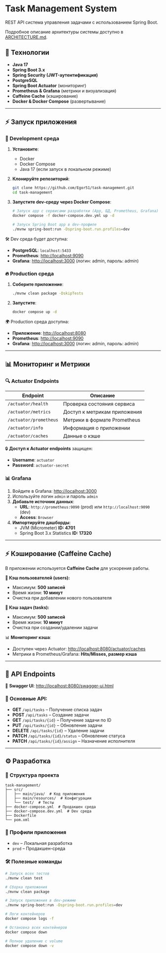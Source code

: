 # Task Management System

REST API система управления задачами с использованием Spring Boot.

Подробное описание архитектуры системы доступно в [ARCHITECTURE.md](ARCHITECTURE.md).

## 🚀 Технологии

- **Java 17**
- **Spring Boot 3.x**
- **Spring Security (JWT-аутентификация)**
- **PostgreSQL**
- **Spring Boot Actuator** (мониторинг)
- **Prometheus & Grafana** (метрики и визуализация)
- **Caffeine Cache** (кэширование)
- **Docker & Docker Compose** (развертывание)

---

## ⚡ Запуск приложения

### 🔧 Development среда

1. **Установите**:
    - Docker
    - Docker Compose
    - Java 17 (если запуск в локальном режиме)

2. **Клонируйте репозиторий**:
   ```sh
   git clone https://github.com/Egor51/task-management.git
   cd task-management
   ```

3. **Запустите dev-среду через Docker Compose**:
   ```sh
   # Запуск app с сервисами разработки (App, БД, Prometheus, Grafana)
   docker compose -f docker-compose.dev.yml up -d
   
   # Запуск Spring Boot app в dev-профиле
   ./mvnw spring-boot:run -Dspring-boot.run.profiles=dev
   ```

🛠 Dev среда будет доступна:
- **PostgreSQL**: `localhost:5433`
- **Prometheus**: [http://localhost:9090](http://localhost:9090)
- **Grafana**: [http://localhost:3000](http://localhost:3000) (логин: admin, пароль: admin)

### 🔥 Production среда

1. **Соберите приложение**:
   ```sh
   ./mvnw clean package -DskipTests
   ```

2. **Запустите**:
   ```sh
   docker compose up -d
   ```

🌍 Production среда доступна:
- **Приложение**: [http://localhost:8080](http://localhost:8080)
- **Prometheus**: [http://localhost:9090](http://localhost:9090)
- **Grafana**: [http://localhost:3000](http://localhost:3000) (логин: admin, пароль: admin)

---

## 📊 Мониторинг и Метрики

### 🔍 **Actuator Endpoints**

| Endpoint | Описание |
|----------|----------|
| `/actuator/health` | Проверка состояния сервиса |
| `/actuator/metrics` | Доступ к метрикам приложения |
| `/actuator/prometheus` | Метрики в формате Prometheus |
| `/actuator/info` | Информация о приложении |
| `/actuator/caches` | Данные о кэше |

🔒 **Доступ к Actuator endpoints** защищен:
- **Username**: `actuator`
- **Password**: `actuator-secret`

### 📊 **Grafana**
1. Войдите в Grafana: [http://localhost:3000](http://localhost:3000)
2. Используйте логин `admin` и пароль `admin`
3. **Добавьте источник данных**:
    - **URL**: `http://prometheus:9090` (prod) или `http://localhost:9090` (dev)
    - **Access**: `Browser`
4. **Импортируйте дашборды**:
    - JVM (Micrometer) **ID: 4701**
    - Spring Boot 3.x Statistics **ID: 17320**

---

## ⚡ Кэширование (Caffeine Cache)

В приложении используется **Caffeine Cache** для ускорения работы.

**📌 Кэш пользователей (users):**
- Максимум: **500 записей**
- Время жизни: **10 минут**
- Очистка при добавлении нового пользователя

**📌 Кэш задач (tasks):**
- Максимум: **500 записей**
- Время жизни: **10 минут**
- Очистка при создании/удалении задачи

📊 **Мониторинг кэша**:
- Доступен через Actuator: [http://localhost:8080/actuator/caches](http://localhost:8080/actuator/caches)
- Метрики в Prometheus/Grafana: **Hits/Misses, размер кэша**

---

## 📌 API Endpoints

📄 **Swagger UI**: [http://localhost:8080/swagger-ui.html](http://localhost:8080/swagger-ui.html)

### 🔹 Основные API:
- **GET** `/api/tasks` – Получение списка задач
- **POST** `/api/tasks` – Создание задачи
- **GET** `/api/tasks/{id}` – Получение задачи по ID
- **PUT** `/api/tasks/{id}` – Обновление задачи
- **DELETE** `/api/tasks/{id}` – Удаление задачи
- **PATCH** `/api/tasks/{id}/status` – Обновление статуса
- **PATCH** `/api/tasks/{id}/assign` – Назначение исполнителя

---

## ⚙️ Разработка

### 📂 **Структура проекта**
```
task-management/
├── src/
│   ├── main/java/  # Код приложения
│   ├── main/resources/  # Конфигурации
│   └── test/  # Тесты
├── docker-compose.yml  # Продакшен среда
├── docker-compose.dev.yml  # Dev среда
├── Dockerfile
└── pom.xml
```

### 🔹 **Профили приложения**
- `dev` – Локальная разработка
- `prod` – Продакшен-среда

### 🛠 Полезные команды
```sh
# Запуск всех тестов
./mvnw clean test

# Сборка приложения
./mvnw clean package

# Запуск приложения в dev-режиме
./mvnw spring-boot:run -Dspring-boot.run.profiles=dev

# Логи контейнеров
docker compose logs -f

# Остановка всех контейнеров
docker compose down

# Полное удаление с volume
docker compose down -v
```

